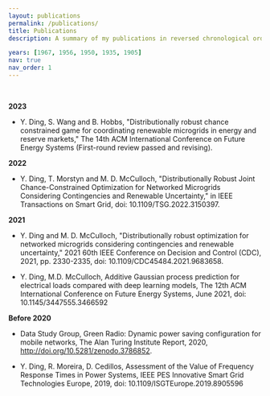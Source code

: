 ```yaml
---
layout: publications
permalink: /publications/
title: Publications
description: A summary of my publications in reversed chronological order. My google scholar profile is <a href="https://twitter.com/yifu0529"> here </a>.  

years: [1967, 1956, 1950, 1935, 1905]
nav: true
nav_order: 1
---
```



<br />

**2023**

- Y. Ding, S. Wang and B. Hobbs, "Distributionally robust chance constrained game for coordinating renewable microgrids in energy and reserve markets," The 14th ACM International Conference on Future Energy Systems (First-round review passed and revising).

**2022**

- Y. Ding, T. Morstyn and M. D. McCulloch, "Distributionally Robust Joint Chance-Constrained Optimization for Networked Microgrids Considering Contingencies and Renewable Uncertainty," in IEEE Transactions on Smart Grid, doi: 10.1109/TSG.2022.3150397.

**2021**

- Y. Ding and M. D. McCulloch, "Distributionally robust optimization for networked microgrids considering contingencies and renewable uncertainty," 2021 60th IEEE Conference on Decision and Control (CDC), 2021, pp. 2330-2335, doi: 10.1109/CDC45484.2021.9683658.

- Y. Ding, M.D. McCulloch, Additive Gaussian process prediction for electrical loads compared with deep learning models, The 12th ACM International Conference on Future Energy Systems, June 2021, doi: 10.1145/3447555.3466592

**Before 2020**

- Data Study Group, Green Radio: Dynamic power saving configuration for mobile networks, The Alan Turing Institute Report, 2020, http://doi.org/10.5281/zenodo.3786852.

- Y. Ding, R. Moreira, D. Cedillos, Assessment of the Value of Frequency Response Times in Power Systems, IEEE PES Innovative Smart Grid Technologies Europe, 2019, doi: 10.1109/ISGTEurope.2019.8905596

